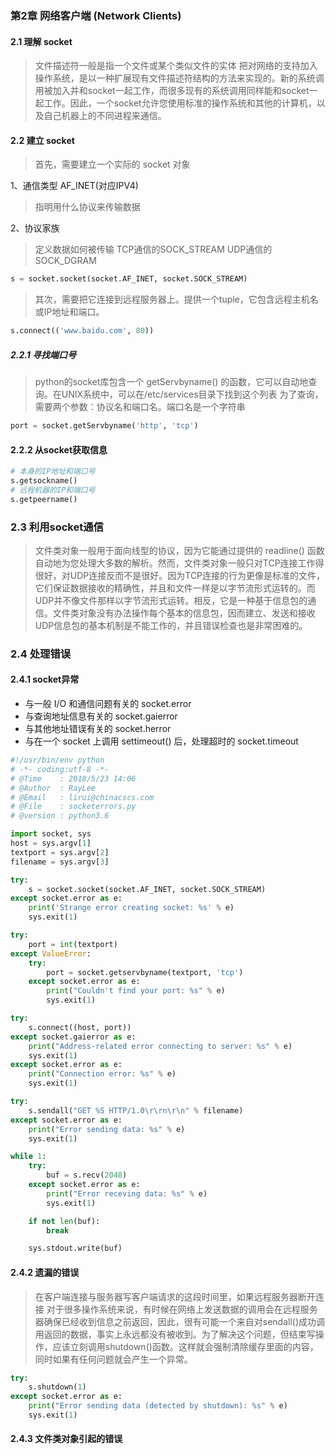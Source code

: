 ### 第2章 网络客户端 (Network Clients)
#### 2.1 理解 socket
> 文件描述符一般是指一个文件或某个类似文件的实体
> 把对网络的支持加入操作系统，是以一种扩展现有文件描述符结构的方法来实现的。新的系统调用被加入并和socket一起工作，而很多现有的系统调用同样能和socket一起工作。因此，一个socket允许您使用标准的操作系统和其他的计算机，以及自己机器上的不同进程来通信。

#### 2.2 建立 socket
> 首先，需要建立一个实际的 socket 对象

1、通信类型 AF_INET(对应IPV4)
> 指明用什么协议来传输数据

2、协议家族
> 定义数据如何被传输
> TCP通信的SOCK_STREAM UDP通信的SOCK_DGRAM
```python
s = socket.socket(socket.AF_INET, socket.SOCK_STREAM)
```

> 其次，需要把它连接到远程服务器上。提供一个tuple，它包含远程主机名或IP地址和端口。
```python
s.connect(('www.baidu.com', 80))
```
##### 2.2.1 寻找端口号
> python的socket库包含一个 getServbyname() 的函数，它可以自动地查询。在UNIX系统中，可以在/etc/services目录下找到这个列表
> 为了查询，需要两个参数：协议名和端口名。端口名是一个字符串
```python
port = socket.getServbyname('http', 'tcp')
```

#### 2.2.2 从socket获取信息
```python
# 本身的IP地址和端口号
s.getsockname()
# 远程机器的IP和端口号
s.getpeername()
```

### 2.3 利用socket通信
> 文件类对象一般用于面向线型的协议，因为它能通过提供的 readline() 函数自动地为您处理大多数的解析。然而，文件类对象一般只对TCP连接工作得很好，对UDP连接反而不是很好。因为TCP连接的行为更像是标准的文件，它们保证数据接收的精确性，并且和文件一样是以字节流形式运转的。而UDP并不像文件那样以字节流形式运转。相反，它是一种基于信息包的通信。文件类对象没有办法操作每个基本的信息包，因而建立、发送和接收UDP信息包的基本机制是不能工作的，并且错误检查也是非常困难的。

### 2.4 处理错误
#### 2.4.1 socket异常
- 与一般 I/O 和通信问题有关的 socket.error
- 与查询地址信息有关的 socket.gaierror
- 与其他地址错误有关的 socket.herror
- 与在一个 socket 上调用 settimeout() 后，处理超时的 socket.timeout
```python
#!/usr/bin/env python
# -*- coding:utf-8 -*-
# @Time    : 2018/5/23 14:06
# @Author  : RayLee
# @Email   : lirui@chinacscs.com
# @File    : socketerrors.py
# @version : python3.6

import socket, sys
host = sys.argv[1]
textport = sys.argv[2]
filename = sys.argv[3]

try:
    s = socket.socket(socket.AF_INET, socket.SOCK_STREAM)
except socket.error as e:
    print('Strange error creating socket: %s' % e)
    sys.exit(1)

try:
    port = int(textport)
except ValueError:
    try:
        port = socket.getservbyname(textport, 'tcp')
    except socket.error as e:
        print("Couldn't find your port: %s" % e)
        sys.exit(1)

try:
    s.connect((host, port))
except socket.gaierror as e:
    print("Address-related error connecting to server: %s" % e)
    sys.exit(1)
except socket.error as e:
    print("Connection error: %s" % e)
    sys.exit(1)

try:
    s.sendall("GET %S HTTP/1.0\r\rn\r\n" % filename)
except socket.error as e:
    print("Error sending data: %s" % e)
    sys.exit(1)

while 1:
    try:
        buf = s.recv(2048)
    except socket.error as e:
        print("Error receving data: %s" % e)
        sys.exit(1)

    if not len(buf):
        break

    sys.stdout.write(buf)
```
#### 2.4.2 遗漏的错误
> 在客户端连接与服务器写客户端请求的这段时间里，如果远程服务器断开连接
> 对于很多操作系统来说，有时候在网络上发送数据的调用会在远程服务器确保已经收到信息之前返回，因此，很有可能一个来自对sendall()成功调用返回的数据，事实上永远都没有被收到。为了解决这个问题，但结束写操作，应该立刻调用shutdown()函数。这样就会强制清除缓存里面的内容，同时如果有任何问题就会产生一个异常。

```python
try:
    s.shutdown(1)
except socket.error as e:
    print("Error sending data (detected by shutdown): %s" % e)
    sys.exit(1)
```

#### 2.4.3 文件类对象引起的错误
